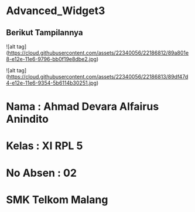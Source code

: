 # Advanced_Widget3

## Berikut Tampilannya

![alt tag] (https://cloud.githubusercontent.com/assets/22340056/22186812/89a801e8-e12e-11e6-9796-bb0f19e8dbe2.jpg)

![alt tag] (https://cloud.githubusercontent.com/assets/22340056/22186813/89df47d4-e12e-11e6-9354-5b6114b30251.jpg)

# Nama : Ahmad Devara Alfairus Anindito 
# Kelas : XI RPL 5 
# No Absen : 02 
# SMK Telkom Malang

